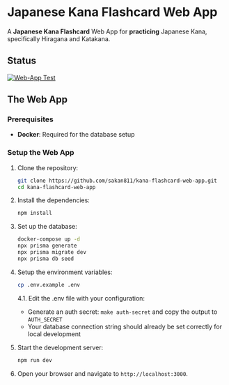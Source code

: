 # Japanese Kana Flashcard Web App

A **Japanese Kana Flashcard** Web App for **practicing** Japanese Kana, specifically Hiragana and Katakana.

## Status

[![Web-App Test](https://github.com/sakan811/kana-flashcard-web-app/actions/workflows/test-app.yml/badge.svg)](https://github.com/sakan811/kana-flashcard-web-app/actions/workflows/test-app.yml)

## The Web App

### Prerequisites

- **Docker**: Required for the database setup

### Setup the Web App

1. Clone the repository:

   ```bash
   git clone https://github.com/sakan811/kana-flashcard-web-app.git
   cd kana-flashcard-web-app
   ```

2. Install the dependencies:

   ```bash
   npm install
   ```

3. Set up the database:

   ```bash
   docker-compose up -d
   npx prisma generate
   npx prisma migrate dev
   npx prisma db seed
   ```

4. Setup the environment variables:

   ```bash
   cp .env.example .env
   ```

   4.1. Edit the .env file with your configuration:

   - Generate an auth secret: `make auth-secret` and copy the output to `AUTH_SECRET`
   - Your database connection string should already be set correctly for local development

5. Start the development server:

   ```bash
   npm run dev
   ```

6. Open your browser and navigate to `http://localhost:3000`.
